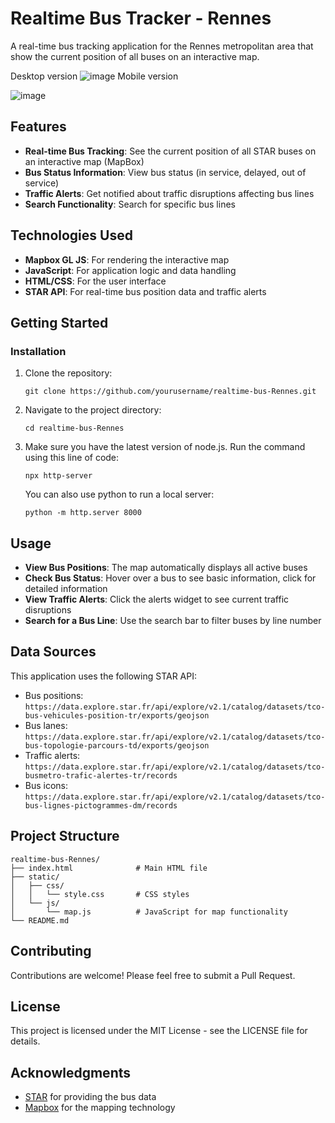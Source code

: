 # Realtime Bus Tracker - Rennes

A real-time bus tracking application for the Rennes metropolitan area that show the current position of all buses on an interactive map.

Desktop version
![image](https://github.com/user-attachments/assets/8b9d54b8-5cfd-4953-8f8c-07f407f90363)
Mobile version

![image](https://github.com/user-attachments/assets/e4a2092b-d305-40ce-a882-bf2b84d1f4e3)


## Features

- **Real-time Bus Tracking**: See the current position of all STAR buses on an interactive map (MapBox)
- **Bus Status Information**: View bus status (in service, delayed, out of service)
- **Traffic Alerts**: Get notified about traffic disruptions affecting bus lines
- **Search Functionality**: Search for specific bus lines


## Technologies Used

- **Mapbox GL JS**: For rendering the interactive map
- **JavaScript**: For application logic and data handling
- **HTML/CSS**: For the user interface
- **STAR API**: For real-time bus position data and traffic alerts

## Getting Started

### Installation

1. Clone the repository:
   ```
   git clone https://github.com/yourusername/realtime-bus-Rennes.git
   ```

2. Navigate to the project directory:
   ```
   cd realtime-bus-Rennes
   ```

3. Make sure you have the latest version of node.js. Run the command using this line of code:
    ```
    npx http-server
    ```
   You can also use python to run a local server:
   ```
   python -m http.server 8000
   ```

## Usage

- **View Bus Positions**: The map automatically displays all active buses
- **Check Bus Status**: Hover over a bus to see basic information, click for detailed information
- **View Traffic Alerts**: Click the alerts widget to see current traffic disruptions
- **Search for a Bus Line**: Use the search bar to filter buses by line number


## Data Sources

This application uses the following STAR API:

- Bus positions: `https://data.explore.star.fr/api/explore/v2.1/catalog/datasets/tco-bus-vehicules-position-tr/exports/geojson`
- Bus lanes: `https://data.explore.star.fr/api/explore/v2.1/catalog/datasets/tco-bus-topologie-parcours-td/exports/geojson`
- Traffic alerts: `https://data.explore.star.fr/api/explore/v2.1/catalog/datasets/tco-busmetro-trafic-alertes-tr/records`
- Bus icons: `https://data.explore.star.fr/api/explore/v2.1/catalog/datasets/tco-bus-lignes-pictogrammes-dm/records`

## Project Structure

```
realtime-bus-Rennes/
├── index.html              # Main HTML file
├── static/
│   ├── css/
│   │   └── style.css       # CSS styles
│   └── js/
│       └── map.js          # JavaScript for map functionality
└── README.md               
```

## Contributing

Contributions are welcome! Please feel free to submit a Pull Request.

## License

This project is licensed under the MIT License - see the LICENSE file for details.

## Acknowledgments

- [STAR](https://www.star.fr/) for providing the bus data
- [Mapbox](https://www.mapbox.com/) for the mapping technology

